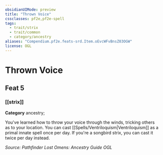 ```yaml
---
obsidianUIMode: preview
title: "Thrown Voice"
cssclasses: pf2e,pf2e-spell
tags:
  - trait/strix
  - trait/common
  - category/ancestry
aliases: "Compendium.pf2e.feats-srd.Item.oEvcWFvBnsZ03OGW"
license: OGL
---
```

# Thrown Voice
## Feat 5
### [[strix]]

**Category** ancestry; 




You've learned how to throw your voice through the winds, tricking others as to your location. You can cast [[Spells/Ventriloquism|Ventriloquism]] as a primal innate spell once per day. If you're a songbird strix, you can cast it twice per day instead.

*Source: Pathfinder Lost Omens: Ancestry Guide*
*OGL*